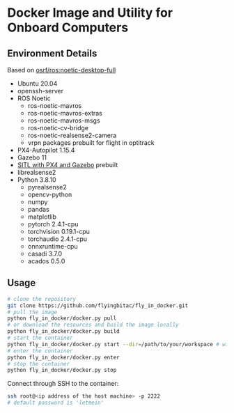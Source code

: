 # Docker Image and Utility for Onboard Computers

## Environment Details

Based on [osrf/ros:noetic-desktop-full](https://hub.docker.com/r/osrf/ros/tags)

- Ubuntu 20.04
- openssh-server
- ROS Noetic
  - ros-noetic-mavros
  - ros-noetic-mavros-extras
  - ros-noetic-mavros-msgs
  - ros-noetic-cv-bridge
  - ros-noetic-realsense2-camera
  - vrpn packages prebuilt for flight in optitrack
- PX4-Autopilot 1.15.4
- Gazebo 11
- [SITL with PX4 and Gazebo](https://docs.px4.io/v1.15/en/simulation/ros_interface.html#launching-gazebo-classic-with-ros-wrappers) prebuilt
- librealsense2
- Python 3.8.10
  - pyrealsense2
  - opencv-python
  - numpy
  - pandas
  - matplotlib
  - pytorch 2.4.1-cpu
  - torchvision 0.19.1-cpu
  - torchaudio 2.4.1-cpu
  - onnxruntime-cpu
  - casadi 3.7.0
  - acados 0.5.0

## Usage

```bash
# clone the repository
git clone https://github.com/flyingbitac/fly_in_docker.git
# pull the image
python fly_in_docker/docker.py pull
# or download the resources and build the image locally
python fly_in_docker/docker.py build
# start the container
python fly_in_docker/docker.py start --dir=/path/to/your/workspace # will be mounted at /root/ws/user_workspace
# enter the container
python fly_in_docker/docker.py enter
# stop the container
python fly_in_docker/docker.py stop
```

Connect through SSH to the container:

```bash
ssh root@<ip address of the host machine> -p 2222
# default password is 'letmein'
```